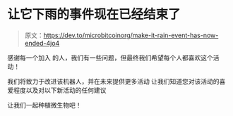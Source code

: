 # 让它下雨的事件现在已经结束了

> 原文：<https://dev.to/microbitcoinorg/make-it-rain-event-has-now-ended-4jo4>

感谢每一个加入
的人，我们有一些问题，但最终我们希望每个人都喜欢这个活动！

我们将致力于改进该机器人，并在未来提供更多活动
让我们知道您对该活动的喜爱程度以及对以下新活动的任何建议

让我们一起种植微生物吧！